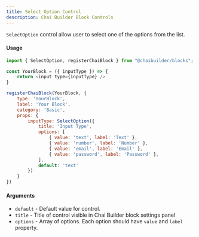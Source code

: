 ```yaml
---
title: Select Option Control
description: Chai Builder Block Controls
---
```


`SelectOption` control allow user to select one of the options from the list.

#### Usage

```js
import { SelectOption, registerChaiBlock } from "@chaibuilder/blocks";

const YourBlock = ({ inputType }) => {
    return <input type={inputType} />
}

registerChaiBlock(YourBlock, {
    type: 'YourBlock',
    label: 'Your Block',
    category: 'Basic',
    props: {
        inputType: SelectOption({
            title: 'Input Type',
            options: [
                { value: 'text', label: 'Text' },
                { value: 'number', label: 'Number' },
                { value: 'email', label: 'Email' },
                { value: 'password', label: 'Password' },
            ],
            default: 'text'
        })
    }
})

```


#### Arguments

- `default` - Default value for control.
- `title` - Title of control visible in Chai Builder block settings panel
- `options` - Array of options. Each option should have `value` and `label` property.
